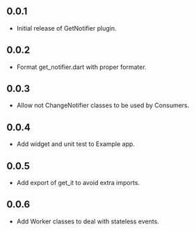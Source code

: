 ## 0.0.1

* Initial release of GetNotifier plugin.
## 0.0.2

* Format get_notifier.dart with proper formater.

## 0.0.3

* Allow not ChangeNotifier classes to be used by Consumers.
## 0.0.4

* Add widget and unit test to Example app.
## 0.0.5

* Add export of get_it to avoid extra imports.
## 0.0.6

* Add Worker classes to deal with stateless events.

